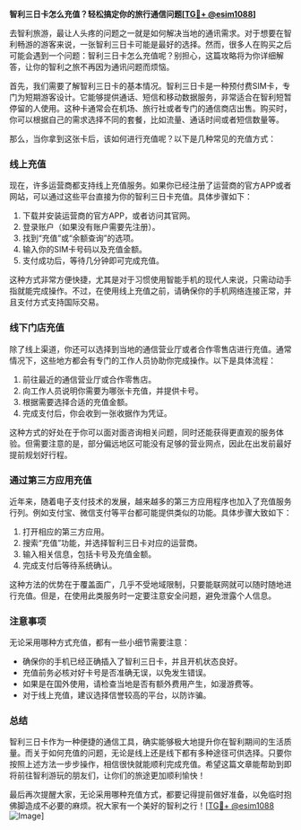 **智利三日卡怎么充值？轻松搞定你的旅行通信问题[[TG💪+ @esim1088](https://t.me/s/esim1088)]**

去智利旅游，最让人头疼的问题之一就是如何解决当地的通讯需求。对于想要在智利畅游的游客来说，一张智利三日卡可能是最好的选择。然而，很多人在购买之后可能会遇到一个问题：智利三日卡怎么充值呢？别担心，这篇攻略将为你详细解答，让你的智利之旅不再因为通讯问题而烦恼。

首先，我们需要了解智利三日卡的基本情况。智利三日卡是一种预付费SIM卡，专门为短期游客设计。它能够提供通话、短信和移动数据服务，非常适合在智利短暂停留的人使用。这种卡通常会在机场、旅行社或者专门的通信商店出售。购买时，你可以根据自己的需求选择不同的套餐，比如流量、通话时间或者短信数量等。

那么，当你拿到这张卡后，该如何进行充值呢？以下是几种常见的充值方式：

### **线上充值**
现在，许多运营商都支持线上充值服务。如果你已经注册了运营商的官方APP或者网站，可以通过这些平台直接为你的智利三日卡充值。具体步骤如下：
1. 下载并安装运营商的官方APP，或者访问其官网。
2. 登录账户（如果没有账户需要先注册）。
3. 找到“充值”或“余额查询”的选项。
4. 输入你的SIM卡号码以及充值金额。
5. 支付成功后，等待几分钟即可完成充值。

这种方式非常方便快捷，尤其是对于习惯使用智能手机的现代人来说，只需动动手指就能完成操作。不过，在使用线上充值之前，请确保你的手机网络连接正常，并且支付方式支持国际交易。

### **线下门店充值**
除了线上渠道，你还可以选择到当地的通信营业厅或者合作零售店进行充值。通常情况下，这些地方都会有专门的工作人员协助你完成操作。以下是具体流程：
1. 前往最近的通信营业厅或合作零售店。
2. 向工作人员说明你需要为哪张卡充值，并提供卡号。
3. 根据需要选择合适的充值金额。
4. 完成支付后，你会收到一张收据作为凭证。

这种方式的好处在于你可以面对面咨询相关问题，同时还能获得更直观的服务体验。但需要注意的是，部分偏远地区可能没有足够的营业网点，因此在出发前最好提前规划好行程。

### **通过第三方应用充值**
近年来，随着电子支付技术的发展，越来越多的第三方应用程序也加入了充值服务行列。例如支付宝、微信支付等平台都可能提供类似的功能。具体步骤大致如下：
1. 打开相应的第三方应用。
2. 搜索“充值”功能，并选择智利三日卡对应的运营商。
3. 输入相关信息，包括卡号及充值金额。
4. 完成支付后等待系统确认。

这种方法的优势在于覆盖面广，几乎不受地域限制，只要能联网就可以随时随地进行充值。但是，在使用此类服务时一定要注意安全问题，避免泄露个人信息。

### **注意事项**
无论采用哪种方式充值，都有一些小细节需要注意：
- 确保你的手机已经正确插入了智利三日卡，并且开机状态良好。
- 充值前务必核对好卡号是否准确无误，以免发生错误。
- 如果是在国外使用，请检查当地是否有额外费用产生，如漫游费等。
- 对于线上充值，建议选择信誉较高的平台，以防诈骗。

### **总结**
智利三日卡作为一种便捷的通信工具，确实能够极大地提升你在智利期间的生活质量。而关于如何充值的问题，无论是线上还是线下都有多种途径可供选择。只要你按照上述方法一步步操作，相信很快就能顺利完成充值。希望这篇文章能帮助到即将前往智利游玩的朋友们，让你们的旅途更加顺利愉快！

最后再次提醒大家，无论采用哪种充值方式，都要记得提前做好准备，以免临时抱佛脚造成不必要的麻烦。祝大家有一个美好的智利之行！[[TG💪+ @esim1088](https://t.me/s/esim1088) ![Image](https://i.postimg.cc/4NQfJmqS/Snipaste-2025-05-13-00-14-12.png)]